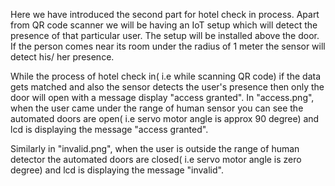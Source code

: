 Here we have introduced the second part for hotel check in process.
Apart from QR code scanner we will be having an IoT setup which will detect the presence of that particular user.
The setup will be installed above the door.
If the person comes near its room under the radius of 1 meter the sensor will detect his/ her presence.

While the process of hotel check in( i.e while scanning QR code) if the data gets matched and also the sensor detects the user's presence
then only the door will open with a message display "access granted".
In "access.png", when the user came under the range of human sensor you can see the automated doors are open( i.e servo motor 
angle is approx 90 degree) and lcd is displaying the message "access granted".

Similarly in "invalid.png", when the user is outside the range of human detector the automated doors are closed( i.e servo motor
angle is zero degree) and lcd is displaying the message "invalid".
